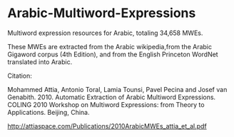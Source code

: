 # Arabic-Multiword-Expressions
Multiword expression resources for Arabic, totaling 34,658 MWEs.

These MWEs are extracted from the Arabic wikipedia,from the Arabic Gigaword corpus (4th Edition), and from the English Princeton WordNet translated into Arabic.

Citation:

Mohammed Attia, Antonio Toral, Lamia Tounsi, Pavel Pecina and Josef van Genabith. 2010. Automatic Extraction of Arabic Multiword Expressions. COLING 2010 Workshop on Multiword Expressions: from Theory to Applications. Beijing, China.

http://attiaspace.com/Publications/2010ArabicMWEs_attia_et_al.pdf

